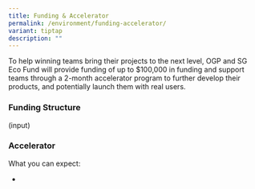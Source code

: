 ```yaml
---
title: Funding & Accelerator
permalink: /environment/funding-accelerator/
variant: tiptap
description: ""
---
```

<p>To help winning teams bring their projects to the next level, OGP and
SG Eco Fund will provide funding of up to $100,000 in funding and support
teams through a 2-month accelerator program to further develop their products,
and potentially launch them with real users.</p>
<h3>Funding Structure</h3>
<p>(input)</p>
<h3>Accelerator</h3>
<p>What you can expect:</p>
<ul data-tight="true" class="tight">
<li>
<p></p>
</li>
</ul>
<p></p>
<p></p>